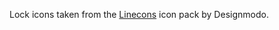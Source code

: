 Lock icons taken from the [Linecons](https://www.iconfinder.com/iconsets/linecons-free-vector-icons-pack) icon pack by Designmodo.
